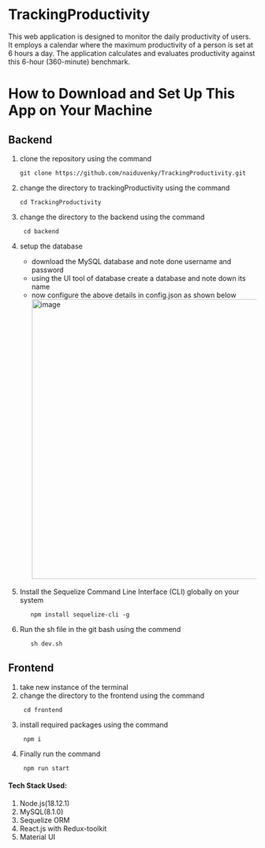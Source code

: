 # TrackingProductivity
This web application is designed to monitor the daily productivity of users. It employs a calendar where the maximum productivity of a person is set at 6 hours a day. The application calculates and evaluates productivity against this 6-hour (360-minute) benchmark.
# How to Download and Set Up This App on Your Machine
## Backend
1. clone the repository using the command
   ```shell
   git clone https://github.com/naiduvenky/TrackingProductivity.git
2. change the directory to trackingProductivity  using the command
   ```shell
   cd TrackingProductivity
3. change the directory to the backend  using the command
   ```shell
    cd backend
4. setup the database
   - download the MySQL database and note done username and password
   - using the UI tool of database create a database and note down its name
   - now configure the above details in config.json as shown below <img width="566" alt="image" src="https://github.com/naiduvenky/TrackingProductivity/assets/142713713/46391a2f-508d-4c02-b268-756ae9de8b31">

5. Install the Sequelize Command Line Interface (CLI) globally on your system
   ```shell
      npm install sequelize-cli -g

6. Run the sh file in the git bash using the commend
   ```shell
      sh dev.sh

## Frontend
1. take new instance of the terminal
2. change the directory to the frontend  using the command
   ```shell
    cd frontend
3. install required packages using the command
   ```shell
    npm i
4. Finally run the command
   ```shell
    npm run start

#### Tech Stack Used:
1. Node.js(18.12.1) 
2. MySQL(8.1.0)
3. Sequelize ORM
4. React.js with Redux-toolkit
5. Material UI
   
